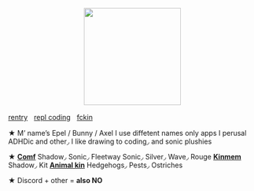 <p align="center">
<img src="https://media.discordapp.net/attachments/1196764336656502797/1232949457168105543/Untitled84_20240425140045.png?ex=662b5129&is=6629ffa9&hm=527b14c0749a2400700fade083fd5d2f3bd38e284faba573d9482384ec4adf8a&"<width="197" height="197">
</p>

[rentry](https://rentry.co/rbyi1234)ㅤ[repl coding](https://replit.com/@sebastiansis/junkiiistinkk)ㅤ[fckin](https://fkin.carrd.co/#two)

★ M’ name’s Epel / Bunny / Axel I use diffetent names only apps I perusal ADHDic and other◞ I like drawing to coding◞ and sonic plushies

★ [**Comf**](!) Shadow◞ Sonic◞ Fleetway Sonic◞ Silver◞ Wave◞ Rouge [**Kinmem**](!) Shadow◞ Kit [**Animal kin**](!) Hedgehogs◞ Pests◞ Ostriches

★ Discord + other = **also NO**
